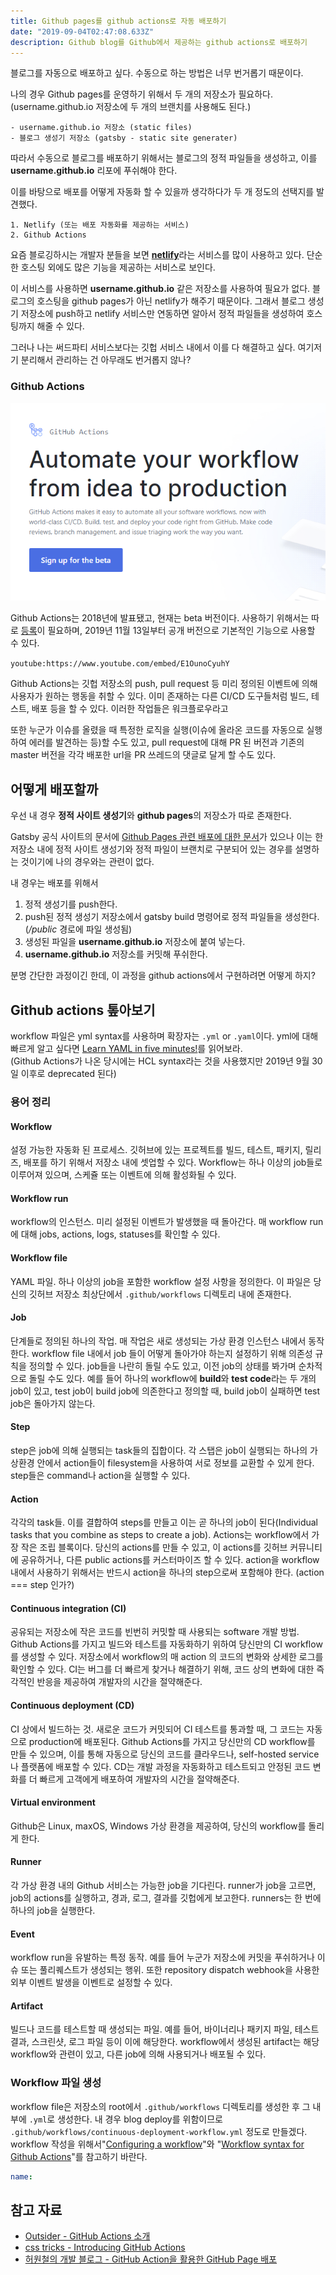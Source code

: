 ```yaml
---
title: Github pages를 github actions로 자동 배포하기
date: "2019-09-04T02:47:08.633Z"
description: Github blog를 Github에서 제공하는 github actions로 배포하기
---
```


블로그를 자동으로 배포하고 싶다. 수동으로 하는 방법은 너무 번거롭기 때문이다.

나의 경우 Github pages를 운영하기 위해서 두 개의 저장소가 필요하다.
(username.github.io 저장소에 두 개의 브랜치를 사용해도 된다.)

```
- username.github.io 저장소 (static files)
- 블로그 생성기 저장소 (gatsby - static site generater)
```

따라서 수동으로 블로그를 배포하기 위해서는 블로그의 정적 파일들을 생성하고, 이를 **username.github.io** 리포에 푸쉬해야 한다.

이를 바탕으로 배포를 어떻게 자동화 할 수 있을까 생각하다가 두 개 정도의 선택지를 발견했다.

```
1. Netlify (또는 배포 자동화를 제공하는 서비스)
2. Github Actions
```

요즘 블로깅하시는 개발자 분들을 보면 [**netlify**](https://www.netlify.com/)라는 서비스를 많이 사용하고 있다. 단순한 호스팅 외에도 많은 기능을 제공하는 서비스로 보인다.

이 서비스를 사용하면 **username.github.io** 같은 저장소를 사용하여 필요가 없다. 블로그의 호스팅을 github pages가 아닌 netlify가 해주기 때문이다. 그래서 블로그 생성기 저장소에 push하고 netlify 서비스만 연동하면 알아서 정적 파일들을 생성하여 호스팅까지 해줄 수 있다.

그러나 나는 써드파티 서비스보다는 깃헙 서비스 내에서 이를 다 해결하고 싶다. 여기저기 분리해서 관리하는 건 아무래도 번거롭지 않나?

### Github Actions

![sign](./signup.png)

Github Actions는 2018년에 발표됐고, 현재는 beta 버전이다. 사용하기 위해서는 따로 [등록](https://github.com/features/actions)이 필요하며, 2019년 11월 13일부터 공개 버전으로 기본적인 기능으로 사용할 수 있다.

`youtube:https://www.youtube.com/embed/E1OunoCyuhY`

Github Actions는 깃헙 저장소의 push, pull request 등 미리 정의된 이벤트에 의해 사용자가 원하는 행동을 취할 수 있다. 이미 존재하는 다른 CI/CD 도구들처럼 빌드, 테스트, 배포 등을 할 수 있다. 이러한 작업들은 워크플로우라고 

또한 누군가 이슈를 올렸을 때 특정한 로직을 실행(이슈에 올라온 코드를 자동으로 실행하여 에러를 발견하는 등)할 수도 있고, pull request에 대해 PR 된 버전과 기존의 master 버전을 각각 배포한 url을 PR 쓰레드의 댓글로 달게 할 수도 있다.

## 어떻게 배포할까

우선 내 경우 **정적 사이트 생성기**와 **github pages**의 저장소가 따로 존재한다.

Gatsby 공식 사이트의 문서에 [Github Pages 관련 배포에 대한 문서](https://www.gatsbyjs.org/docs/how-gatsby-works-with-github-pages/)가 있으나 이는 한 저장소 내에 정적 사이트 생성기와 정적 파일이 브랜치로 구분되어 있는 경우를 설명하는 것이기에 나의 경우와는 관련이 없다.

내 경우는 배포를 위해서

1. 정적 생성기를 push한다.
2. push된 정적 생성기 저장소에서 gatsby build 명령어로 정적 파일들을 생성한다. (*/public* 경로에 파일 생성됨)
3. 생성된 파일을 **username.github.io** 저장소에 붙여 넣는다.
4. **username.github.io** 저장소를 커밋해 푸쉬한다.

분명 간단한 과정이긴 한데, 이 과정을 github actions에서 구현하려면 어떻게 하지?

## Github actions 톺아보기

workflow 파일은 yml syntax를 사용하며 확장자는 `.yml` or `.yaml`이다. yml에 대해 빠르게 알고 싶다면  [Learn YAML in five minutes!](https://www.codeproject.com/Articles/1214409/Learn-YAML-in-five-minutes)를 읽어보라.  
(Github Actions가 나온 당시에는 HCL syntax라는 것을 사용했지만 2019년 9월 30일 이후로 deprecated 된다)

### 용어 정리

#### Workflow

설정 가능한 자동화 된 프로세스. 깃허브에 있는 프로젝트를 빌드, 테스트, 패키지, 릴리즈, 배포를 하기 위해서 저장소 내에 셋업할 수 있다. Workflow는 하나 이상의 job들로 이루어져 있으며, 스케쥴 또는 이벤트에 의해 활성화될 수 있다.

#### Workflow run

workflow의 인스턴스. 미리 설정된 이벤트가 발생했을 때 돌아간다. 매 workflow run에 대해 jobs, actions, logs, statuses를 확인할 수 있다.

#### Workflow file

YAML 파일. 하나 이상의 job을 포함한 workflow 설정 사항을 정의한다. 이 파일은 당신의 깃허브 저장소 최상단에서 `.github/workflows` 디렉토리 내에 존재한다.

#### Job

단계들로 정의된 하나의 작업. 매 작업은 새로 생성되는 가상 환경 인스턴스 내에서 동작한다. workflow file 내에서 job 들이 어떻게 돌아가야 하는지 설정하기 위해 의존성 규칙을 정의할 수 있다. job들을 나란히 돌릴 수도 있고, 이전 job의 상태를 봐가며 순차적으로 돌릴 수도 있다. 예를 들어 하나의 workflow에 **build**와 **test code**라는 두 개의 job이 있고, test job이 build job에 의존한다고 정의할 때, build job이 실패하면 test job은 돌아가지 않는다.

#### Step

step은 job에 의해 실행되는 task들의 집합이다. 각 스탭은 job이 실행되는 하나의 가상환경 안에서 action들이 filesystem을 사용하여 서로 정보를 교환할 수 있게 한다. step들은 command나 action을 실행할 수 있다.

#### Action

각각의 task들. 이를 결합하여 steps를 만들고 이는 곧 하나의 job이 된다(Individual tasks that you combine as steps to create a job). Actions는 workflow에서 가장 작은 조립 블록이다. 당신의 actions를 만들 수 있고, 이 actions를 깃허브 커뮤니티에 공유하거나, 다른 public actions를 커스터마이즈 할 수 있다. action을 workflow 내에서 사용하기 위해서는 반드시 action을 하나의 step으로써 포함해야 한다. (action === step 인가?)

#### Continuous integration (CI)

공유되는 저장소에 작은 코드를 빈번히 커밋할 때 사용되는 software 개발 방법. Github Actions를 가지고 빌드와 테스트를 자동화하기 위하여 당신만의 CI workflow를 생성할 수 있다. 저장소에서 workflow의 매 action 의 코드의 변화와 상세한 로그를 확인할 수 있다. CI는 버그를 더 빠르게 찾거나 해결하기 위해, 코드 상의 변화에 대한 즉각적인 반응을 제공하여 개발자의 시간을 절약해준다.

#### Continuous deployment (CD)

CI 상에서 빌드하는 것. 새로운 코드가 커밋되어 CI 테스트를 통과할 때, 그 코드는 자동으로 production에 배포된다. Github Actions를 가지고 당신만의 CD workflow를 만들 수 있으며, 이를 통해 자동으로 당신의 코드를 클라우드나, self-hosted service나 플랫폼에 배포할 수 있다. CD는 개발 과정을 자동화하고 테스트되고 안정된 코드 변화를 더 빠르게 고객에게 배포하여 개발자의 시간을 절약해준다.

#### Virtual environment

Github은 Linux, maxOS, Windows 가상 환경을 제공하여, 당신의 workflow를 돌리게 한다.

#### Runner

각 가상 환경 내의 Github 서비스는 가능한 job을 기다린다. runner가 job을 고르면, job의 actions를 실행하고, 경과, 로그, 결과를 깃헙에게 보고한다. runners는 한 번에 하나의 job을 실행한다.

#### Event

workflow run을 유발하는 특정 동작. 예를 들어 누군가 저장소에 커밋을 푸쉬하거나 이슈 또는 풀리퀘스트가 생성되는 행위.  또한 repository dispatch webhook을 사용한 외부 이벤트 발생을 이벤트로 설정할 수 있다.

#### Artifact

빌드나 코드를 테스트할 때 생성되는 파일. 예를 들어, 바이너리나 패키지 파일, 테스트 결과, 스크린샷, 로그 파일 등이 이에 해당한다. workflow에서 생성된 artifact는 해당 workflow와 관련이 있고, 다른 job에 의해 사용되거나 배포될 수 있다. 

### Workflow 파일 생성

workflow file은 저장소의 root에서 `.github/workflows` 디렉토리를 생성한 후 그 내부에 `.yml`로 생성한다. 내 경우 blog deploy를 위함이므로 `.github/workflows/continuous-deployment-workflow.yml` 정도로 만들겠다. workflow 작성을 위해서"[Configuring a workflow](https://help.github.com/en/articles/configuring-a-workflow)"와 "[Workflow syntax for Github Actions](https://help.github.com/en/articles/workflow-syntax-for-github-actions)"를 참고하기 바란다. 

```yaml
name: 
```



## 참고 자료

- [Outsider - GitHub Actions 소개](https://blog.outsider.ne.kr/1412)
- [css tricks - Introducing GitHub Actions](https://css-tricks.com/introducing-github-actions/)
- [허원철의 개발 블로그 - GitHub Action을 활용한 GitHub Page 배포](https://heowc.dev/2019/02/03/deploy-gh-page-with-github-action/)
